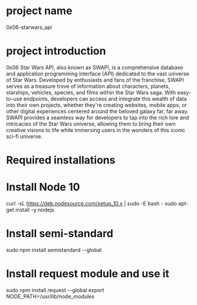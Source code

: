 # project name
0x06-starwars_api

# project introduction
0x06 Star Wars API, also known as SWAPI, is a comprehensive database and application programming interface (API) dedicated to the vast universe of Star Wars. Developed by enthusiasts and fans of the franchise, SWAPI serves as a treasure trove of information about characters, planets, starships, vehicles, species, and films within the Star Wars saga. With easy-to-use endpoints, developers can access and integrate this wealth of data into their own projects, whether they're creating websites, mobile apps, or other digital experiences centered around the beloved galaxy far, far away. SWAPI provides a seamless way for developers to tap into the rich lore and intricacies of the Star Wars universe, allowing them to bring their own creative visions to life while immersing users in the wonders of this iconic sci-fi universe.

# Required installations
# Install Node 10
curl -sL https://deb.nodesource.com/setup_10.x | sudo -E bash -
sudo apt-get install -y nodejs

# Install semi-standard
sudo npm install semistandard --global

# Install request module and use it
sudo npm install request --global
export NODE_PATH=/usr/lib/node_modules
